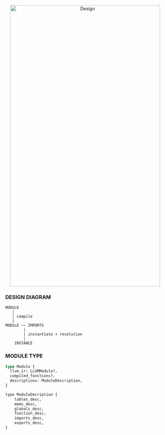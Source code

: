 

<div align="center">
<img src="https://github.com/appcypher/wasmlite/blob/design/design/media/MEMORY_MODEL.png" alt="Design" width="473" height="886"></img>
</div>

### DESIGN DIAGRAM
```
MODULE
   |
   | compile
   |
MODULE —— IMPORTS
        |
        | instantiate + resolution
        |
    INSTANCE
```

### MODULE TYPE

```rust
type Module {
  llvm_ir: LLVMModule?,
  compiled_functions?,
  descriptions: ModuleDescription,
}

type ModuleDecription {
    tables_desc,
    mems_desc,
    globals_desc,
    function_desc,
    imports_desc,
    exports_desc,
}
```
